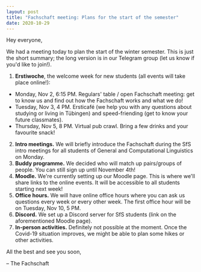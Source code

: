 ```yaml
---
layout: post
title: "Fachschaft meeting: Plans for the start of the semester"
date: 2020-10-29
---
```


Hey everyone,

We had a meeting today to plan the start of the winter semester. 
This is just the short summary; the long version is in our Telegram group (let us know if you'd like to join!).

1. **Erstiwoche**, the welcome week for new students (all events will take place online!):
- Monday, Nov 2, 6:15 PM. Regulars' table / open Fachschaft meeting: get to know us and find out how the Fachschaft works and what we do!
- Tuesday, Nov 3, 4 PM. Ersticafé (we help you with any questions about studying or living in Tübingen) and speed-friending (get to know your future classmates).
- Thursday, Nov 5, 8 PM. Virtual pub crawl. Bring a few drinks and your favourite snack!
2. **Intro meetings.** We will briefly introduce the Fachschaft during the SfS intro meetings for all students of General and Computational Linguistics on Monday.
3. **Buddy programme.** We decided who will match up pairs/groups of people. You can still sign up until November 4th!
4. **Moodle.** We're currently setting up our Moodle page. This is where we'll share links to the online events. It will be accessible to all students starting next week!
5. **Office hours.** We will have online office hours where you can ask us questions every week or every other week. The first office hour will be on Tuesday, Nov 10, 5 PM.
6. **Discord.** We set up a Discord server for SfS students (link on the aforementioned Moodle page).
7. **In-person activities.** Definitely not possible at the moment. Once the Covid-19 situation improves, we might be able to plan some hikes or other activities.


All the best and see you soon,

– The Fachschaft